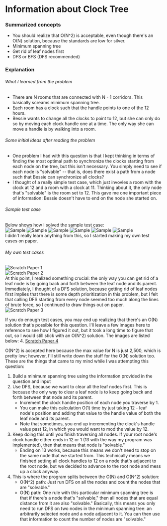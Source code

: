 # Information about Clock Tree
### Summarized concepts
  - You should realize that O(N^2) is acceptable, even though there's an O(N) solution, because the standards are low for silver.
  - Minimum spanning tree
  - Get rid of leaf nodes first
  - DFS or BFS (DFS recommended)

### Explanation
###### What I learned from the problem
  - There are N rooms that are connected with N - 1 corridors. This basically screams minimum spanning tree.  
  - Each room has a clock such that the handle points to one of the 12 hours.
  - Bessie wants to change all the clocks to point to 12, but she can only do so by moving each clock handle one at a time. The only way she can move a handle is by walking into a room.

###### Some initial ideas after reading the problem
  - One problem I had with this question is that I kept thinking in terms of finding the most optimal path to synchronize the clocks starting from each node on the tree, but this isn't necessary. You simply need to see if each node is "solvable" -- that is, does there exist a path from a node such that Bessie can synchronize all clocks?
  - I thought of a really simple test case, which just invovles a room with the clock at 12 and a room with a clock at 11. Thinking about it, the only node that's "solvable" is the room set to 12. This gave me one important piece of information: Bessie doesn't have to end on the node she started on.

###### Sample test case
Below shows how I solved the sample test case:  
![Sample](https://github.com/TurtleCamera/USACO-TurtleCamera/blob/main/CSE%20199%20Workspace/images/Clock_Tree_5.png)
![Sample](https://github.com/TurtleCamera/USACO-TurtleCamera/blob/main/CSE%20199%20Workspace/images/Clock_Tree_6.png)
![Sample](https://github.com/TurtleCamera/USACO-TurtleCamera/blob/main/CSE%20199%20Workspace/images/Clock_Tree_7.png)
![Sample](https://github.com/TurtleCamera/USACO-TurtleCamera/blob/main/CSE%20199%20Workspace/images/Clock_Tree_8.png)
![Sample](https://github.com/TurtleCamera/USACO-TurtleCamera/blob/main/CSE%20199%20Workspace/images/Clock_Tree_9.png)
![Sample](https://github.com/TurtleCamera/USACO-TurtleCamera/blob/main/CSE%20199%20Workspace/images/Clock_Tree_10.png)  
I didn't really learn anything from this, so I started making my own test cases on paper.  

###### My own test cases
![Scratch Paper 1](https://github.com/TurtleCamera/USACO-TurtleCamera/blob/main/CSE%20199%20Workspace/images/Clock_Tree_1.jpg)  
![Scratch Paper 2](https://github.com/TurtleCamera/USACO-TurtleCamera/blob/main/CSE%20199%20Workspace/images/Clock_Tree_2.jpg)  
At this point, I realized something crucial: the only way you can get rid of a leaf node is by going back and forth between the leaf node and its parent. Immediately, I thought of a DFS solution, because getting rid of leaf nodes first implies that there is some depth prioritization in this problem, but I felt that calling DFS starting from every node seemed too much along the lines of brute force, so I continued to draw things out on paper.  
![Scratch Paper 3](https://github.com/TurtleCamera/USACO-TurtleCamera/blob/main/CSE%20199%20Workspace/images/Clock_Tree_3.jpg)

If you do enough test cases, you may end up realizing that there's an O(N) solution that's possible for this question. I'll leave a few images here to reference to see how I figured it out, but it took a long time to figure that out, so I would still stick with an O(N^2) solution. The images are listed below:
4. [Scratch Paper 4](https://github.com/TurtleCamera/USACO-TurtleCamera/blob/main/CSE%20199%20Workspace/images/Clock_Tree_4.jpg)

O(N^2) is accepted here because the max value for N is just 2,500, which is pretty low; however, I'll still write down the stuff for the O(N) solution too. These are the things that came to my mind while I was attempting this question:
1. Build a minimum spanning tree using the information provided in the question and input
2. Use DFS, because we want to clear all the leaf nodes first. This is because the only way to clear a leaf node is to keep going back and forth between that node and its parent.
    - Increment the clock handle position of each node you traverse by 1.
    - You can make this calculation O(1) time by just taking 12 - leaf node's position and adding that value to the handle value of both the leaf node and its parent.
    - Note that sometimes, you end up incrementing the clock's handle value past 12, in which you would want to mod the value by 12.
3. Keep doing this until you finish traversing all nodes. If your root node's clock handle either ends in 12 or 1 (13 with the way my program was implemented), then that means that node is "solvable."
    - Ending on 13 works, because this means we don't need to stop on the same node that we started from. This technically means we finished setting all clock handles to 12 on a node that's adjacent to the root node, but we decided to advance to the root node and mess up a clock anyway.
4. This is where the program splits between the O(N) and O(N^2) solution:
    - O(N^2) path: Just run DFS on all the nodes and count the nodes that are "solvable."
    - O(N) path: One rule with this particular minimum spanning tree is that if there's a node that's "solvable," then all nodes that are equal distance from it are also "solvable." Basically, this means you only need to run DFS on two nodes in the minimum spanning tree: an arbitrarily selected node and a node adjacent to it. You can then use that information to count the number of nodes are "solvable."
